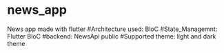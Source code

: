 # news_app
News app made with flutter
#Architecture used: 
BloC
#State_Managemnt: 
Flutter BloC
#backend: 
NewsApi public
#Supported theme: 
light and dark theme 
